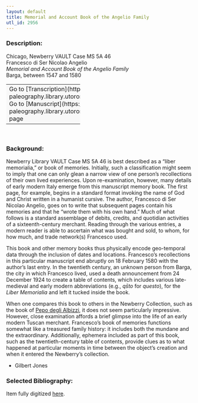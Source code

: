```yaml
---
layout: default
title: Memorial and Account Book of the Angelio Family
utl_id: 2956
---
```


### Description:

Chicago, Newberry VAULT Case MS 5A 46<br>
Francesco di Ser Nicolao Angelio<br>
_Memorial and Account Book of the Angelio Family_<br>
Barga, between 1547 and 1580

<table border="0.5" cellpadding="1" cellspacing="1" style="width: 200px; background-color:#F8F8F8;"><tbody><tr><td>Go to [Transcription](https://italian-paleography.library.utoronto.ca/content/transcript_IP_031)<br>
Go to [Manuscript](https://italian-paleography.library.utoronto.ca/islandora/object/italianpaleography%3AIP_031) page</td></tr></tbody></table> 

### Background:

Newberry Library VAULT Case MS 5A 46 is best described as a “liber memorialia,” or book of memories. Initially, such a classification might seem to imply that one can only glean a narrow view of one person’s recollections of their own lived experiences. Upon re-examination, however, many details of early modern Italy emerge from this manuscript memory book. The first page, for example, begins in a standard format invoking the name of God and Christ written in a humanist cursive. The author, Francesco di Ser Nicolao Angelio, goes on to write that subsequent pages contain his memories and that he “wrote them with his own hand.” Much of what follows is a standard assemblage of debits, credits, and quotidian activities of a sixteenth-century merchant. Reading through the various entries, a modern reader is able to ascertain what was bought and sold, to whom, for how much, and trade network(s) Francesco used.

This book and other memory books thus physically encode geo-temporal data through the inclusion of dates and locations. Francesco’s recollections in this particular manuscript end abruptly on 18 February 1580 with the author’s last entry. In the twentieth century, an unknown person from Barga, the city in which Francesco lived, used a death announcement from 24 December 1924 to create a table of contents, which includes various late-medieval and early modern abbreviations (e.g., <i>qs<span style="line-height:107%">̄to</span></i> for <i>questo</i>), for the <i>Liber Memorialia</i> and left it tucked inside the book.

When one compares this book to others in the Newberry Collection, such as the book of [Pepo degli Albizzi](https://italian-paleography.library.utoronto.ca/islandora/object/italianpaleography%3AIP_001), it does not seem particularly impressive. However, close examination affords a brief glimpse into the life of an early modern Tuscan merchant. Francesco’s book of memories functions somewhat like a treasured family history: it includes both the mundane and the extraordinary. Additionally, ephemera included as part of this book, such as the twentieth-century table of contents, provide clues as to what happened at particular moments in time between the object’s creation and when it entered the Newberry’s collection.

- Gilbert Jones

### Selected Bibliography:

Item fully digitized [here](http://collections.carli.illinois.edu/cdm/ref/collection/nby_dig/id/22172).

